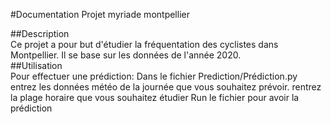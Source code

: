 #Documentation Projet myriade montpellier

##Description  
Ce projet a pour but d'étudier la fréquentation des cyclistes dans Montpellier. Il se base sur les données de l'année 2020.  
##Utilisation  
Pour effectuer une prédiction:
Dans le fichier Prediction/Prédiction.py entrez les données météo de la journée que vous souhaitez prévoir.
rentrez la plage horaire que vous souhaitez étudier
Run le fichier pour avoir la prédiction
